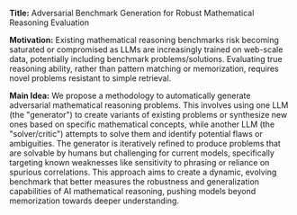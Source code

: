 **Title:** Adversarial Benchmark Generation for Robust Mathematical Reasoning Evaluation

**Motivation:** Existing mathematical reasoning benchmarks risk becoming saturated or compromised as LLMs are increasingly trained on web-scale data, potentially including benchmark problems/solutions. Evaluating true reasoning ability, rather than pattern matching or memorization, requires novel problems resistant to simple retrieval.

**Main Idea:** We propose a methodology to automatically generate adversarial mathematical reasoning problems. This involves using one LLM (the "generator") to create variants of existing problems or synthesize new ones based on specific mathematical concepts, while another LLM (the "solver/critic") attempts to solve them and identify potential flaws or ambiguities. The generator is iteratively refined to produce problems that are solvable by humans but challenging for current models, specifically targeting known weaknesses like sensitivity to phrasing or reliance on spurious correlations. This approach aims to create a dynamic, evolving benchmark that better measures the robustness and generalization capabilities of AI mathematical reasoning, pushing models beyond memorization towards deeper understanding.
